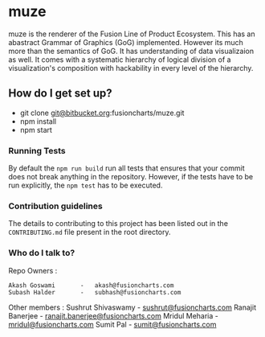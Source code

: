 # muze

muze is the renderer of the Fusion Line of Product Ecosystem. This has an abastract Grammar of Graphics (GoG) implemented. However its much more than the semantics of GoG. It has understanding of data visualizaion as well. It comes with a systematic hierarchy of logical division of a visualization's composition with hackability in every level of the hierarchy.

## How do I get set up? ##

- git clone git@bitbucket.org:fusioncharts/muze.git
- npm install
- npm start

### Running Tests

By default the `npm run build` run all tests that ensures that your commit does not break anything in the repository. However, if the tests have to be run explicitly, the `npm test` has to be executed.

### Contribution guidelines ###

The details to contributing to this project has been listed out in the `CONTRIBUTING.md` file present in the root directory.

### Who do I talk to? ###

Repo Owners :

    Akash Goswami       -   akash@fusioncharts.com
    Subash Halder       -   subhash@fusioncharts.com

Other members :
    Sushrut Shivaswamy  -   sushrut@fusioncharts.com
    Ranajit Banerjee    -   ranajit.banerjee@fusioncharts.com
    Mridul Meharia      -   mridul@fusioncharts.com
    Sumit Pal           -   sumit@fusioncharts.com